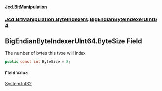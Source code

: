 #### [Jcd.BitManipulation](index.md 'index')
### [Jcd.BitManipulation.ByteIndexers](Jcd.BitManipulation.ByteIndexers.md 'Jcd.BitManipulation.ByteIndexers').[BigEndianByteIndexerUInt64](Jcd.BitManipulation.ByteIndexers.BigEndianByteIndexerUInt64.md 'Jcd.BitManipulation.ByteIndexers.BigEndianByteIndexerUInt64')

## BigEndianByteIndexerUInt64.ByteSize Field

The number of bytes this type will index

```csharp
public const int ByteSize = 8;
```

#### Field Value
[System.Int32](https://docs.microsoft.com/en-us/dotnet/api/System.Int32 'System.Int32')